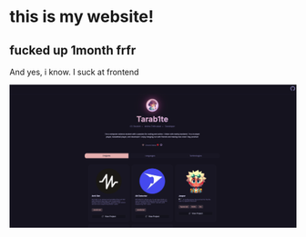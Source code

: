 # this is my website!
## fucked up 1month frfr

 And yes, i know. I suck at frontend

 ![logo](https://github.com/JayyDoesDev/personal-site/blob/main/.github/assets/site.png?raw=true)
